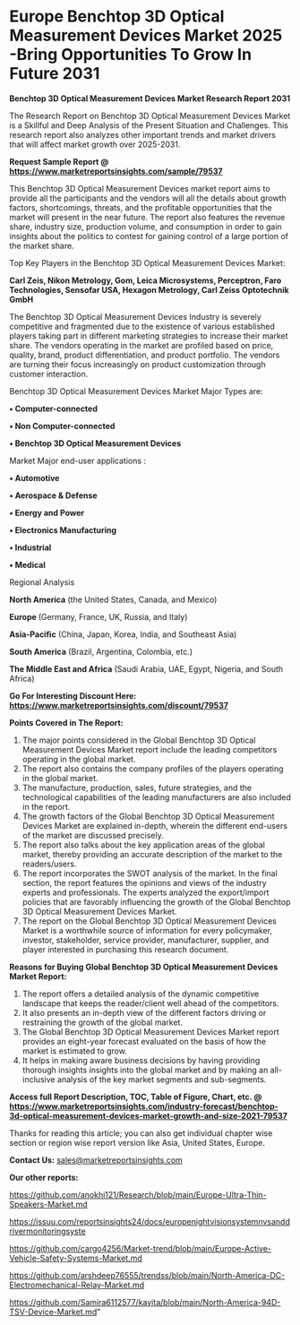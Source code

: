 # Europe Benchtop 3D Optical Measurement Devices Market 2025 -Bring Opportunities To Grow In Future 2031

<strong>Benchtop 3D Optical Measurement Devices Market Research Report 2031</strong>

The Research Report on Benchtop 3D Optical Measurement Devices Market is a Skillful and Deep Analysis of the Present Situation and Challenges. This research report also analyzes other important trends and market drivers that will affect market growth over 2025-2031.

<strong>Request Sample Report @ <a href=https://www.marketreportsinsights.com/sample/79537>https://www.marketreportsinsights.com/sample/79537</a></strong>

This Benchtop 3D Optical Measurement Devices market report aims to provide all the participants and the vendors will all the details about growth factors, shortcomings, threats, and the profitable opportunities that the market will present in the near future. The report also features the revenue share, industry size, production volume, and consumption in order to gain insights about the politics to contest for gaining control of a large portion of the market share.

Top Key Players in the Benchtop 3D Optical Measurement Devices Market:

<strong>Carl Zeis, Nikon Metrology, Gom, Leica Microsystems, Perceptron, Faro Technologies, Sensofar USA, Hexagon Metrology, Carl Zeiss Optotechnik GmbH</strong>

The Benchtop 3D Optical Measurement Devices Industry is severely competitive and fragmented due to the existence of various established players taking part in different marketing strategies to increase their market share. The vendors operating in the market are profiled based on price, quality, brand, product differentiation, and product portfolio. The vendors are turning their focus increasingly on product customization through customer interaction.

Benchtop 3D Optical Measurement Devices Market Major Types are:

<strong>• Computer-connected

• Non Computer-connected

• Benchtop 3D Optical Measurement Devices</strong>

Market Major end-user applications :

<strong>• Automotive

• Aerospace & Defense

• Energy and Power

• Electronics Manufacturing

• Industrial

• Medical</strong>

Regional Analysis

</u><strong><b>North America</b></strong> (the United States, Canada, and Mexico)

<strong><b>Europe </b></strong>(Germany, France, UK, Russia, and Italy)

<strong><b>Asia-Pacific</b></strong> (China, Japan, Korea, India, and Southeast Asia)

<strong><b>South America</b></strong> (Brazil, Argentina, Colombia, etc.)

<strong><b>The Middle East and Africa</b></strong> (Saudi Arabia, UAE, Egypt, Nigeria, and South Africa)

<strong>Go For Interesting Discount Here: <a href=https://www.marketreportsinsights.com/discount/79537>https://www.marketreportsinsights.com/discount/79537</a></strong>

<strong>Points Covered in The Report:</strong>
<ol>
  <li>The major points considered in the Global Benchtop 3D Optical Measurement Devices Market report include the leading competitors operating in the global market.</li>
  <li>The report also contains the company profiles of the players operating in the global market.</li>
  <li>The manufacture, production, sales, future strategies, and the technological capabilities of the leading manufacturers are also included in the report.</li>
  <li>The growth factors of the Global Benchtop 3D Optical Measurement Devices Market are explained in-depth, wherein the different end-users of the market are discussed precisely.</li>
  <li>The report also talks about the key application areas of the global market, thereby providing an accurate description of the market to the readers/users.</li>
  <li>The report incorporates the SWOT analysis of the market. In the final section, the report features the opinions and views of the industry experts and professionals. The experts analyzed the export/import policies that are favorably influencing the growth of the Global Benchtop 3D Optical Measurement Devices Market.</li>
  <li>The report on the Global Benchtop 3D Optical Measurement Devices Market is a worthwhile source of information for every policymaker, investor, stakeholder, service provider, manufacturer, supplier, and player interested in purchasing this research document.</li>
</ol>
<strong>Reasons for Buying Global Benchtop 3D Optical Measurement Devices Market Report:</strong>

<ol>
  <li>The report offers a detailed analysis of the dynamic competitive landscape that keeps the reader/client well ahead of the competitors.</li>
  <li>It also presents an in-depth view of the different factors driving or restraining the growth of the global market.</li>
  <li>The Global Benchtop 3D Optical Measurement Devices Market report provides an eight-year forecast evaluated on the basis of how the market is estimated to grow.</li>
  <li>It helps in making aware business decisions by having providing thorough insights insights into the global market and by making an all-inclusive analysis of the key market segments and sub-segments.</li>
</ol>
<strong>Access full Report Description, TOC, Table of Figure, Chart, etc. @ <a href=https://www.marketreportsinsights.com/industry-forecast/benchtop-3d-optical-measurement-devices-market-growth-and-size-2021-79537>https://www.marketreportsinsights.com/industry-forecast/benchtop-3d-optical-measurement-devices-market-growth-and-size-2021-79537</a></strong>


Thanks for reading this article; you can also get individual chapter wise section or region wise report version like Asia, United States, Europe.

<strong>Contact Us:</strong>
sales@marketreportsinsights.com

<strong>Our other reports:</strong>

<a href=https://github.com/anokhi121/Research/blob/main/Europe-Ultra-Thin-Speakers-Market.md>https://github.com/anokhi121/Research/blob/main/Europe-Ultra-Thin-Speakers-Market.md</a>

<a href=https://issuu.com/reportsinsights24/docs/europenightvisionsystemnvsanddrivermonitoringsyste>https://issuu.com/reportsinsights24/docs/europenightvisionsystemnvsanddrivermonitoringsyste</a>

<a href=https://github.com/cargo4256/Market-trend/blob/main/Europe-Active-Vehicle-Safety-Systems-Market.md>https://github.com/cargo4256/Market-trend/blob/main/Europe-Active-Vehicle-Safety-Systems-Market.md</a>

<a href=https://github.com/arshdeep76555/trendss/blob/main/North-America-DC-Electromechanical-Relay-Market.md>https://github.com/arshdeep76555/trendss/blob/main/North-America-DC-Electromechanical-Relay-Market.md</a>

<a href=https://github.com/Samira6112577/kavita/blob/main/North-America-94D-TSV-Device-Market.md>https://github.com/Samira6112577/kavita/blob/main/North-America-94D-TSV-Device-Market.md</a>"
